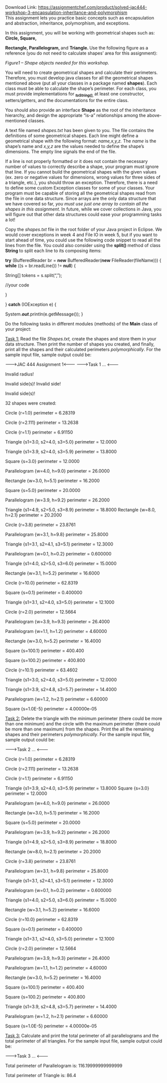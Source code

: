 Download Link: https://assignmentchef.com/product/solved-jac444-workshop-3-encapsulation-inheritance-and-polymorphism
<br>
This assignment lets you practice basic concepts such as encapsulation and abstraction, inheritance, polymorphism, and exceptions.

In this assignment, you will be working with geometrical shapes such as: <strong>Circle, Square, </strong>

<strong>Rectangle, Parallelogram, </strong>and <strong>Triangle. </strong>Use the following figure as a reference (you do not need to calculate shapes’ area for this assignment):

<em>Figure1 – Shape objects needed for this workshop. </em>

You will need to create geometrical shapes and calculate their perimeters. Therefore, you must develop java classes for all the geometrical shapes mentioned above (put all your classes in a package named <strong>shapes</strong>). Each class must be able to calculate the shape’s perimeter. For each class, you must provide implementations for <strong><em><sub>toString(), </sub></em></strong>at least one constructor, setters/getters, and the documentations for the entire class.

You should also provide an interface <strong>Shape</strong> as the root of the inheritance hierarchy, and design the appropriate “is-a” relationships among the above-mentioned classes.

A text file named <em>shapes.txt</em> has been given to you. The file contains the definitions of some geometrical shapes. Each line might define a geometrical shape with the following format: <em>name,x,y,z. </em>The <em>name </em>is the shape’s name and <em>x,y,z </em>are the values needed to define the shape’s dimensions. The empty line signals the end of the file.




If a line is not properly formatted or it does not contain the necessary number of values to correctly describe a shape, your program must ignore that line. If you cannot build the geometrical shapes with the given values (ex. zero or negative values for dimensions, wrong values for three sides of a triangle, etc.), you should throw an exception. Therefore, there is a need to define some custom Exception classes for some of your classes. Your program must be capable of storing all the geometrical shapes read from the file in one data structure. Since arrays are the only data structure that we have covered so far, <em>you must use just one array to contain all the shapes in this assignment</em>. In future, while we cover collections in Java, you will figure out that other data structures could ease your programming tasks a lot!




Copy the <em>shapes.txt</em> file in the root folder of your Java project in Eclipse. We would cover exceptions in week 4 and File IO in week 5, but if you want to start ahead of time, you could use the following code snippet to read all the lines from the file. You could also consider using the <strong>split() </strong>method of class<strong> String </strong>to split each line to its composing items:

<strong>try</strong> (BufferedReader br = <strong>new</strong> BufferedReader(<strong>new</strong> FileReader(fileName))) { <strong>while</strong> ((s = br.readLine()) != <strong>null</strong>) {

String[] tokens = s.split(“,”);

//your code

}

} <strong>catch</strong> (IOException e) {

System.<strong><em>out</em></strong>.println(e.getMessage()); }

Do the following tasks in different modules (methods) of the <strong>Main</strong> class of your project:




<u>Task 1:</u> Read the file <em>Shapes.txt, </em>create the shapes and store them in your data structure. Then print the number of shapes you created, and finally, print all the shapes and their calculated perimeters <em>polymorphically</em>. For the sample input file, sample output could be:




——-&gt;JAC 444 Assignment 1&lt;——- ——-&gt;Task 1 … &lt;——-

Invalid radius!

Invalid side(s)! Invalid side!

Invalid side(s)!




32 shapes were created:

Circle {r=1.0} perimeter = 6.28319




Circle {r=2.111} perimeter = 13.2638




Circle {r=1.1} perimeter = 6.91150




Triangle {s1=3.0, s2=4.0, s3=5.0} perimeter = 12.0000




Triangle {s1=3.9, s2=4.0, s3=5.9} perimeter = 13.8000




Square {s=3.0} perimeter = 12.0000




Parallelogram {w=4.0, h=9.0} perimeter = 26.0000




Rectangle {w=3.0, h=5.1} perimeter = 16.2000




Square {s=5.0} perimeter = 20.0000




Parallelogram {w=3.9, h=9.2} perimeter = 26.2000




Triangle {s1=4.9, s2=5.0, s3=8.9} perimeter = 18.8000  Rectangle {w=8.0, h=2.1} perimeter = 20.2000




Circle {r=3.8} perimeter = 23.8761




Parallelogram {w=3.1, h=9.8} perimeter = 25.8000




Triangle {s1=3.1, s2=4.1, s3=5.1} perimeter = 12.3000

Parallelogram {w=0.1, h=0.2} perimeter = 0.600000

Triangle {s1=4.0, s2=5.0, s3=6.0} perimeter = 15.0000




Rectangle {w=3.1, h=5.2} perimeter = 16.6000




Circle {r=10.0} perimeter = 62.8319




Square {s=0.1} perimeter = 0.400000




Triangle {s1=3.1, s2=4.0, s3=5.0} perimeter = 12.1000




Circle {r=2.0} perimeter = 12.5664




Parallelogram {w=3.9, h=9.3} perimeter = 26.4000




Parallelogram {w=1.1, h=1.2} perimeter = 4.60000




Rectangle {w=3.0, h=5.2} perimeter = 16.4000




Square {s=100.1} perimeter = 400.400




Square {s=100.2} perimeter = 400.800




Circle {r=10.1} perimeter = 63.4602




Triangle {s1=3.0, s2=4.0, s3=5.0} perimeter = 12.0000




Triangle {s1=3.9, s2=4.8, s3=5.7} perimeter = 14.4000




Parallelogram {w=1.2, h=2.1} perimeter = 6.60000




Square {s=1.0E-5} perimeter = 4.00000e-05







<u>Task 2:</u> Delete the triangle with the minimum perimeter (there could be more than one minimum) and the circle with the maximum perimeter (there could be more than one maximum) from the shapes. Print the all the remaining shapes and their perimeters <em>polymorphically</em>. For the sample input file, sample output could be:




——-&gt;Task 2 … &lt;——-

Circle {r=1.0} perimeter = 6.28319




Circle {r=2.111} perimeter = 13.2638




Circle {r=1.1} perimeter = 6.91150




Triangle {s1=3.9, s2=4.0, s3=5.9} perimeter = 13.8000  Square {s=3.0} perimeter = 12.0000




Parallelogram {w=4.0, h=9.0} perimeter = 26.0000




Rectangle {w=3.0, h=5.1} perimeter = 16.2000




Square {s=5.0} perimeter = 20.0000




Parallelogram {w=3.9, h=9.2} perimeter = 26.2000




Triangle {s1=4.9, s2=5.0, s3=8.9} perimeter = 18.8000




Rectangle {w=8.0, h=2.1} perimeter = 20.2000




Circle {r=3.8} perimeter = 23.8761




Parallelogram {w=3.1, h=9.8} perimeter = 25.8000




Triangle {s1=3.1, s2=4.1, s3=5.1} perimeter = 12.3000

Parallelogram {w=0.1, h=0.2} perimeter = 0.600000

Triangle {s1=4.0, s2=5.0, s3=6.0} perimeter = 15.0000




Rectangle {w=3.1, h=5.2} perimeter = 16.6000




Circle {r=10.0} perimeter = 62.8319




Square {s=0.1} perimeter = 0.400000




Triangle {s1=3.1, s2=4.0, s3=5.0} perimeter = 12.1000




Circle {r=2.0} perimeter = 12.5664




Parallelogram {w=3.9, h=9.3} perimeter = 26.4000




Parallelogram {w=1.1, h=1.2} perimeter = 4.60000




Rectangle {w=3.0, h=5.2} perimeter = 16.4000




Square {s=100.1} perimeter = 400.400




Square {s=100.2} perimeter = 400.800




Triangle {s1=3.9, s2=4.8, s3=5.7} perimeter = 14.4000




Parallelogram {w=1.2, h=2.1} perimeter = 6.60000




Square {s=1.0E-5} perimeter = 4.00000e-05







<u>Task 3:</u> Calculate and print the total perimeter of all parallelograms and the total perimeter of all triangles. For the sample input file, sample output could be:




——-&gt;Task 3 … &lt;——-

Total perimeter of Parallelogram is: 116.19999999999999

Total perimeter of Triangle is: 86.4

<strong> </strong>

<strong> </strong>